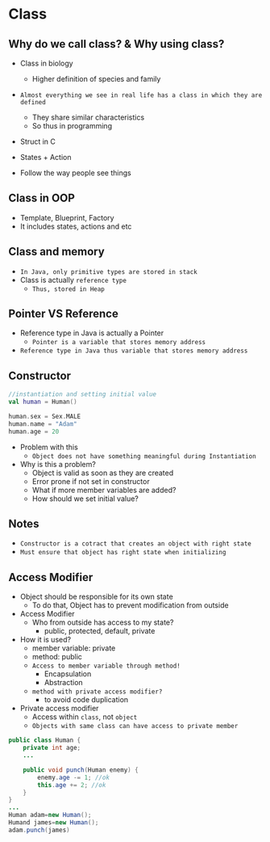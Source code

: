 # Class

## Why do we call class? & Why using class?

- Class in biology
    - Higher definition of species and family
- `Almost everything we see in real life has a class in which they are defined`
    - They share similar characteristics
    - So thus in programming

- Struct in C
- States + Action
- Follow the way people see things

## Class in OOP

- Template, Blueprint, Factory
- It includes states, actions and etc

## Class and memory

- `In Java, only primitive types are stored in stack`
- Class is actually `reference type`
    - `Thus, stored in Heap`

## Pointer VS Reference

- Reference type in Java is actually a Pointer
    - `Pointer is a variable that stores memory address`
- `Reference type in Java thus variable that stores memory address`

## Constructor

```kotlin
//instantiation and setting initial value
val human = Human()

human.sex = Sex.MALE
human.name = "Adam"
human.age = 20
```

- Problem with this
    - `Object does not have something meaningful during Instantiation`
- Why is this a problem?
    - Object is valid as soon as they are created
    - Error prone if not set in constructor
    - What if more member variables are added?
    - How should we set initial value?

## Notes

- `Constructor is a cotract that creates an object with right state`
- `Must ensure that object has right state when initializing`

## Access Modifier

- Object should be responsible for its own state
    - To do that, Object has to prevent modification from outside
- Access Modifier
    - Who from outside has access to my state?
        - public, protected, default, private
- How it is used?
    - member variable: private
    - method: public
    - `Access to member variable through method!`
        - Encapsulation
        - Abstraction
    - `method with private access modifier?`
        - to avoid code duplication
- Private access modifier
    - Access within `class`, not `object`
    - `Objects with same class can have access to private member`

```java
public class Human {
    private int age;
    ...

    public void punch(Human enemy) {
        enemy.age -= 1; //ok
        this.age += 2; //ok
    }
}
...
Human adam=new Human();
Humand james=new Human();
adam.punch(james)
```  
